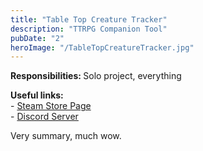 ```yaml
---
title: "Table Top Creature Tracker"
description: "TTRPG Companion Tool"
pubDate: "2"
heroImage: "/TableTopCreatureTracker.jpg"
---
```


<p><b>Responsibilities: </b>Solo project, everything</p>
<p><b>Useful links: </b>
<br>- <a href="https://TableTopCreatureTracker.com/">Steam Store Page</a>
<br>- <a href="https://discord.gg/ethUNRYdcd">Discord Server</a>
</p>

Very summary, much wow.